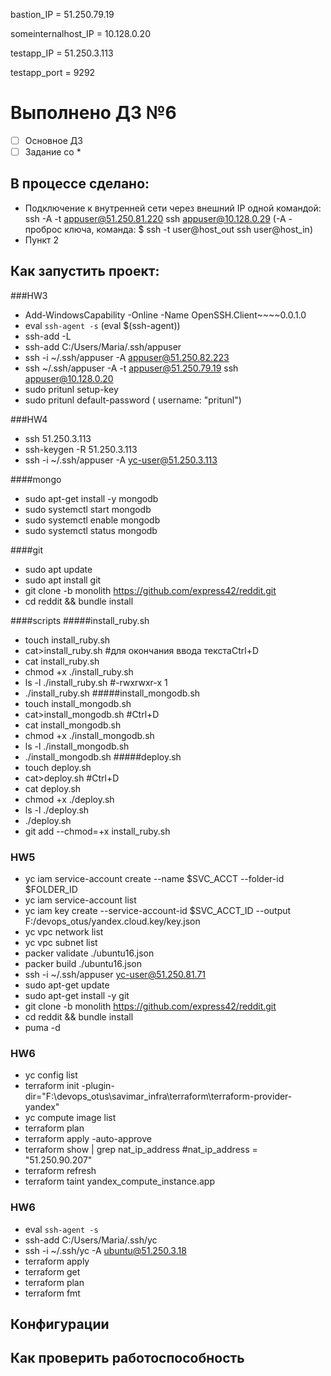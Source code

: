 bastion_IP = 51.250.79.19

 someinternalhost_IP = 10.128.0.20

  testapp_IP = 51.250.3.113

  testapp_port = 9292


# Выполнено ДЗ №6

 - [ ] Основное ДЗ
 - [ ] Задание со *

## В процессе сделано:
 - Подключение к внутренней сети через внешний IP одной командой: ssh -A -t appuser@51.250.81.220 ssh appuser@10.128.0.29 (-A - проброс ключа, команда: $ ssh -t user@host_out ssh user@host_in)
 - Пункт 2

## Как запустить проект:

###HW3
 - Add-WindowsCapability -Online -Name OpenSSH.Client~~~~0.0.1.0
 - eval `ssh-agent -s`  (eval $(ssh-agent))
 - ssh-add -L
 - ssh-add  C:/Users/Maria/.ssh/appuser
 - ssh -i  ~/.ssh/appuser -A appuser@51.250.82.223
 - ssh ~/.ssh/appuser -A -t appuser@51.250.79.19 ssh appuser@10.128.0.20
 - sudo pritunl setup-key
 - sudo pritunl default-password ( username: "pritunl")

###HW4
 - ssh 51.250.3.113
 - ssh-keygen -R 51.250.3.113
 - ssh -i  ~/.ssh/appuser -A  yc-user@51.250.3.113

####mongo
 - sudo apt-get install -y mongodb
 - sudo systemctl start mongodb
 - sudo systemctl enable mongodb
 - sudo systemctl status mongodb

####git
 - sudo apt update
 - sudo apt install git
 - git clone -b monolith https://github.com/express42/reddit.git
 - cd reddit && bundle install

####scripts
#####install_ruby.sh
 - touch install_ruby.sh
 - cat>install_ruby.sh #для окончания ввода текстаCtrl+D
 - cat install_ruby.sh
 - chmod +x ./install_ruby.sh
 -  ls -l ./install_ruby.sh #-rwxrwxr-x 1
 - ./install_ruby.sh
 #####install_mongodb.sh
 - touch install_mongodb.sh
 - cat>install_mongodb.sh #Ctrl+D
 - cat install_mongodb.sh
 - chmod +x ./install_mongodb.sh
 - ls -l ./install_mongodb.sh
 - ./install_mongodb.sh
 #####deploy.sh
 - touch deploy.sh
 - cat>deploy.sh #Ctrl+D
 - cat deploy.sh
 - chmod +x ./deploy.sh
 - ls -l ./deploy.sh
 - ./deploy.sh
 - git add --chmod=+x install_ruby.sh



### HW5

- yc iam service-account create --name $SVC_ACCT --folder-id $FOLDER_ID
- yc iam service-account list
- yc iam key create --service-account-id $SVC_ACCT_ID --output F:/devops_otus/yandex.cloud.key/key.json
- yc vpc network list
- yc vpc subnet list
- packer validate ./ubuntu16.json
- packer build ./ubuntu16.json
- ssh -i ~/.ssh/appuser yc-user@51.250.81.71
- sudo apt-get update
- sudo apt-get install -y git
- git clone -b monolith https://github.com/express42/reddit.git
- cd reddit && bundle install
- puma -d

### HW6
 - yc config list
 - terraform init -plugin-dir="F:\devops_otus\savimar_infra\terraform\terraform-provider-yandex"
 - yc compute image list
 - terraform plan
 - terraform apply -auto-approve
 - terraform show | grep nat_ip_address #nat_ip_address     = "51.250.90.207"
 - terraform refresh
 - terraform taint yandex_compute_instance.app
### HW6
 - eval `ssh-agent -s`
 - ssh-add  C:/Users/Maria/.ssh/yc
 - ssh -i  ~/.ssh/yc -A ubuntu@51.250.3.18
 - terraform apply
 - terraform get
 - terraform plan
 - terraform fmt



 ## Конфигурации


## Как проверить работоспособность
